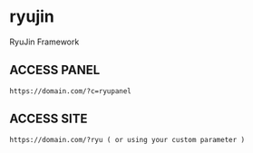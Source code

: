 # ryujin
RyuJin Framework

## ACCESS PANEL
```https://domain.com/?c=ryupanel```

## ACCESS SITE
```https://domain.com/?ryu ( or using your custom parameter )```


